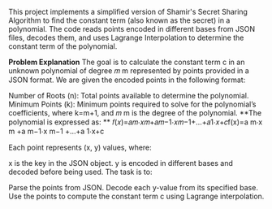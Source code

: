 This project implements a simplified version of Shamir's Secret Sharing Algorithm to find the constant term (also known as the secret) in a polynomial. The code reads points encoded in different bases from JSON files, decodes them, and uses Lagrange Interpolation to determine the constant term of the polynomial.

**Problem Explanation**
The goal is to calculate the constant term c in an unknown polynomial of degree 
𝑚
m represented by points provided in a JSON format. We are given the encoded points in the following format:

Number of Roots (n): Total points available to determine the polynomial.
Minimum Points (k): Minimum points required to solve for the polynomial’s coefficients, where 
k=m+1, and 
𝑚
m is the degree of the polynomial.
**The polynomial is expressed as: **
𝑓(𝑥)=𝑎𝑚⋅𝑥𝑚+𝑎𝑚−1⋅𝑥𝑚−1+…+𝑎1⋅𝑥+𝑐f(x)=a m⋅x m +a m−1​⋅x m−1 +…+a 1⋅x+c

Each point represents (x, y) values, where:

x is the key in the JSON object.
y is encoded in different bases and decoded before being used.
The task is to:

Parse the points from JSON.
Decode each y-value from its specified base.
Use the points to compute the constant term c using Lagrange interpolation.
